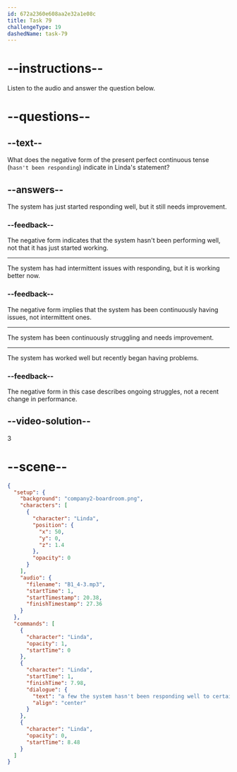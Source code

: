 ```yaml
---
id: 672a2360e608aa2e32a1e08c
title: Task 79
challengeType: 19
dashedName: task-79
---
```


<!-- (audio) Linda: A few. The system hasn't been responding well to certain accents, and it struggles with background noise. We need to improve its accuracy. -->

# --instructions--

Listen to the audio and answer the question below.

# --questions--

## --text--

What does the negative form of the present perfect continuous tense (`hasn't been responding`) indicate in Linda's statement?

## --answers--

The system has just started responding well, but it still needs improvement.

### --feedback--

The negative form indicates that the system hasn't been performing well, not that it has just started working.

---

The system has had intermittent issues with responding, but it is working better now.

### --feedback--

The negative form implies that the system has been continuously having issues, not intermittent ones.

---

The system has been continuously struggling and needs improvement.

---

The system has worked well but recently began having problems.

### --feedback--

The negative form in this case describes ongoing struggles, not a recent change in performance.

## --video-solution--

3

# --scene--

```json
{
  "setup": {
    "background": "company2-boardroom.png",
    "characters": [
      {
        "character": "Linda",
        "position": {
          "x": 50,
          "y": 0,
          "z": 1.4
        },
        "opacity": 0
      }
    ],
    "audio": {
      "filename": "B1_4-3.mp3",
      "startTime": 1,
      "startTimestamp": 20.38,
      "finishTimestamp": 27.36
    }
  },
  "commands": [
    {
      "character": "Linda",
      "opacity": 1,
      "startTime": 0
    },
    {
      "character": "Linda",
      "startTime": 1,
      "finishTime": 7.98,
      "dialogue": {
        "text": "a few the system hasn't been responding well to certain accents and it struggles with background Noise we need to improve its accuracy.",
        "align": "center"
      }
    },
    {
      "character": "Linda",
      "opacity": 0,
      "startTime": 8.48
    }
  ]
}
```
